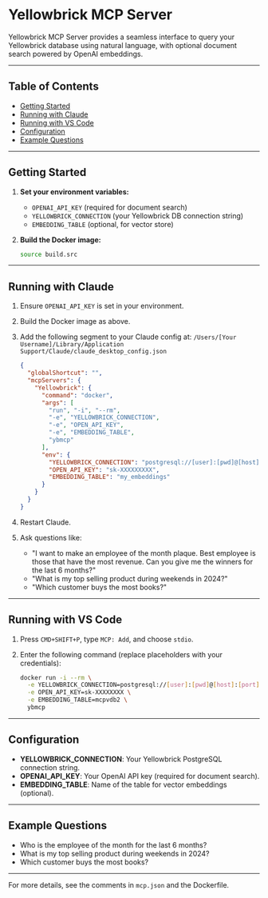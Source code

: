 
# Yellowbrick MCP Server

Yellowbrick MCP Server provides a seamless interface to query your Yellowbrick database using natural language, with optional document search powered by OpenAI embeddings.

---

## Table of Contents

- [Getting Started](#getting-started)
- [Running with Claude](#running-with-claude)
- [Running with VS Code](#running-with-vs-code)
- [Configuration](#configuration)
- [Example Questions](#example-questions)

---

## Getting Started

1. **Set your environment variables:**
   - `OPENAI_API_KEY` (required for document search)
   - `YELLOWBRICK_CONNECTION` (your Yellowbrick DB connection string)
   - `EMBEDDING_TABLE` (optional, for vector store)

2. **Build the Docker image:**
   ```sh
   source build.src
   ```

---

## Running with Claude

1. Ensure `OPENAI_API_KEY` is set in your environment.
2. Build the Docker image as above.
3. Add the following segment to your Claude config at:
   `/Users/[Your Username]/Library/Application Support/Claude/claude_desktop_config.json`

   ```json
   {
     "globalShortcut": "",
     "mcpServers": {
       "Yellowbrick": {
         "command": "docker",
         "args": [
           "run", "-i", "--rm",
           "-e", "YELLOWBRICK_CONNECTION",
           "-e", "OPEN_API_KEY",
           "-e", "EMBEDDING_TABLE",
           "ybmcp"
         ],
         "env": {
           "YELLOWBRICK_CONNECTION": "postgresql://[user]:[pwd]@[host]:[port]/[dbname]",
           "OPEN_API_KEY": "sk-XXXXXXXXX",
           "EMBEDDING_TABLE": "my_embeddings"
         }
       }
     }
   }
   ```

4. Restart Claude.
5. Ask questions like:
   - "I want to make an employee of the month plaque. Best employee is those that have the most revenue. Can you give me the winners for the last 6 months?"
   - "What is my top selling product during weekends in 2024?"
   - "Which customer buys the most books?"

---

## Running with VS Code

1. Press `CMD+SHIFT+P`, type `MCP: Add`, and choose `stdio`.
2. Enter the following command (replace placeholders with your credentials):

   ```sh
   docker run -i --rm \
     -e YELLOWBRICK_CONNECTION=postgresql://[user]:[pwd]@[host]:[port]/[dbname] \
     -e OPEN_API_KEY=sk-XXXXXXXX \
     -e EMBEDDING_TABLE=mcpvdb2 \
     ybmcp
   ```

---

## Configuration

- **YELLOWBRICK_CONNECTION**: Your Yellowbrick PostgreSQL connection string.
- **OPENAI_API_KEY**: Your OpenAI API key (required for document search).
- **EMBEDDING_TABLE**: Name of the table for vector embeddings (optional).

---

## Example Questions

- Who is the employee of the month for the last 6 months?
- What is my top selling product during weekends in 2024?
- Which customer buys the most books?

---

For more details, see the comments in `mcp.json` and the Dockerfile.

